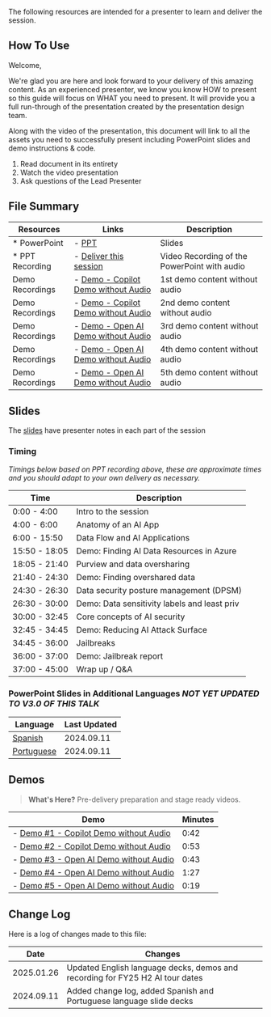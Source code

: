 The following resources are intended for a presenter to learn and deliver the session.

## How To Use

Welcome,

We're glad you are here and look forward to your delivery of this amazing content. As an experienced presenter, we know you know HOW to present so this guide will focus on WHAT you need to present. It will provide you a full run-through of the presentation created by the presentation design team. 

Along with the video of the presentation, this document will link to all the assets you need to successfully present including PowerPoint slides and demo instructions & code.

1.  Read document in its entirety
2.  Watch the video presentation
3.  Ask questions of the Lead Presenter

## File Summary

| Resources          | Links                            | Description |
|-------------------|----------------------------------|-------------------|
| * PowerPoint        | - [PPT](https://aka.ms/AArxpjq) | Slides |
| * PPT Recording     | - [Deliver this session](https://aka.ms/AAu3mh6) | Video Recording of the PowerPoint with audio |
| Demo Recordings             | - [Demo - Copilot Demo without Audio](https://aka.ms/AAu40qm) | 1st demo content without audio | 
| Demo Recordings            | - [Demo - Copilot Demo without Audio](https://aka.ms/AAu3t61) | 2nd demo content without audio  | 
| Demo Recordings             | - [Demo - Open AI Demo without Audio](https://aka.ms/AAu40qo) | 3rd demo content without audio  | 
| Demo Recordings             | - [Demo - Open AI Demo without Audio](https://aka.ms/AAu40qp) | 4th demo content without audio  |  
| Demo Recordings             | - [Demo - Open AI Demo without Audio](https://aka.ms/AAu3mh4) | 5th demo content without audio  |  

## Slides

The [slides](https://aka.ms/AArxpjq) have presenter notes in each part of the session

### Timing

*Timings below based on PPT recording above, these are approximate times and you should adapt to your own delivery as necessary.*

| Time        | Description 
--------------|-------------
0:00 - 4:00   | Intro to the session 
4:00 - 6:00  | Anatomy of an AI App
6:00 - 15:50 | Data Flow and AI Applications
15:50 - 18:05 | Demo: Finding AI Data Resources in Azure
18:05 - 21:40 | Purview and data oversharing
21:40 - 24:30 | Demo: Finding overshared data
24:30 - 26:30 | Data security posture management (DPSM)
26:30 - 30:00 | Demo: Data sensitivity labels and least priv
30:00 - 32:45 | Core concepts of AI security
32:45 - 34:45 | Demo: Reducing AI Attack Surface
34:45 - 36:00 | Jailbreaks
36:00 - 37:00 | Demo: Jailbreak report
37:00 - 45:00 | Wrap up / Q&A


### PowerPoint Slides in Additional Languages *NOT YET UPDATED TO V3.0 OF THIS TALK*

| Language  | Last Updated |
| ------------- | ------------- |
| [Spanish](https://aka.ms/AAs7mfy)  | 2024.09.11  |
|  [Portuguese](https://aka.ms/AAs7ety) | 2024.09.11  |




## Demos

> **What's Here?** Pre-delivery preparation and stage ready videos.

| Demo 	                                                                                               | Minutes |
-------------------------------------------------------------------------------------------------------|---------|
| - [Demo #1 - Copilot Demo without Audio](https://aka.ms/AAu40qm) | 0:42 |
| - [Demo #2 - Copilot Demo without Audio](https://aka.ms/AAu3t61) | 0:53 |
| - [Demo #3 - Open AI Demo without Audio](https://aka.ms/AAu40qo) | 0:43|
| - [Demo #4 - Open AI Demo without Audio](https://aka.ms/AAu40qp) | 1:27 |
| - [Demo #5 - Open AI Demo without Audio](https://aka.ms/AAu3mh4) | 0:19 |


## Change Log

Here is a log of changes made to this file:

| Date  | Changes |
| ------------- | ------------- |
| 2025.01.26 | Updated English language decks, demos and recording for FY25 H2 AI tour dates |
| 2024.09.11 | Added change log, added Spanish and Portuguese language slide decks  |

